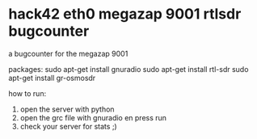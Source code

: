 hack42 eth0 megazap 9001 rtlsdr bugcounter
==========================================

a bugcounter for the megazap 9001

packages:
 sudo apt-get install gnuradio
 sudo apt-get install rtl-sdr
 sudo apt-get install gr-osmosdr

how to run:
 1. open the server with python
 2. open the grc file with gnuradio en press run
 3. check your server for stats ;)
